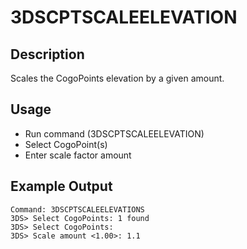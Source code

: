 # 3DSCPTSCALEELEVATION

## Description

Scales the CogoPoints elevation by a given amount.

## Usage

* Run command (3DSCPTSCALEELEVATION)
* Select CogoPoint(s)
* Enter scale factor amount

## Example Output

```
Command: 3DSCPTSCALEELEVATIONS
3DS> Select CogoPoints: 1 found
3DS> Select CogoPoints:
3DS> Scale amount <1.00>: 1.1
```
